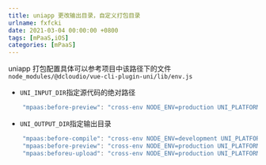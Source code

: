 ```yaml
---
title: uniapp 更改输出目录，自定义打包目录
urlname: fxfcki
date: 2021-03-04 00:00:00 +0800
tags: [mPaaS,iOS]
categories: [mPaaS]
---
```


uniapp 打包配置具体可以参考项目中该路径下的文件`node_modules/@dcloudio/vue-cli-plugin-uni/lib/env.js`

<!-- more -->

- `UNI_INPUT_DIR`指定源代码的绝对路径

```javascript
    "mpaas:before-preview": "cross-env NODE_ENV=production UNI_PLATFORM=mp-alipay UNI_INPUT_DIR=src/app vue-cli-service uni-build"
```

- `UNI_OUTPUT_DIR`指定输出目录

```javascript
    "mpaas:before-compile": "cross-env NODE_ENV=development UNI_PLATFORM=mp-alipay UNI_OUTPUT_DIR=dist/mpaas/mp-alipay vue-cli-service uni-build --watch",
    "mpaas:before-preview": "cross-env NODE_ENV=production UNI_PLATFORM=mp-alipay UNI_OUTPUT_DIR=dist/mpaas/mp-alipay vue-cli-service uni-build",
    "mpaas:beforeu-upload": "cross-env NODE_ENV=production UNI_PLATFORM=mp-alipay UNI_OUTPUT_DIR=dist/mpaas/mp-alipay vue-cli-service uni-build"
```
